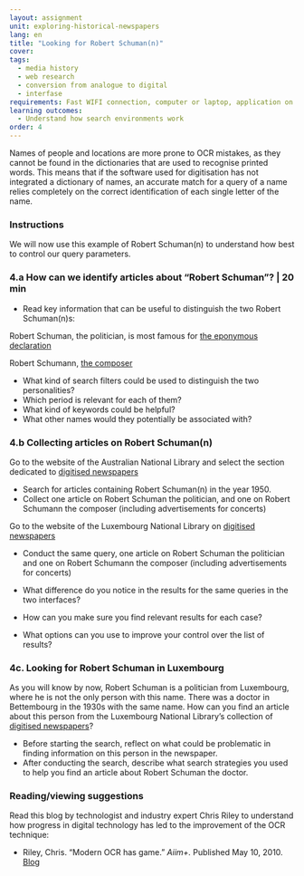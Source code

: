 ```yaml
---
layout: assignment
unit: exploring-historical-newspapers
lang: en
title: "Looking for Robert Schuman(n)"
cover:
tags:
  - media history
  - web research
  - conversion from analogue to digital
  - interfase
requirements: Fast WIFI connection, computer or laptop, application on laptop or computer to view video,
learning outcomes:
  - Understand how search environments work  
order: 4
---
```


Names of people and locations are more prone to OCR mistakes, as they cannot be found in the dictionaries that are used to recognise printed words. This means that if the software used for digitisation has not integrated a dictionary of names, an accurate match for a query of a name relies completely on the correct identification of each single letter of the name. 

<!-- more -->

<!-- briefing-student -->

### Instructions
<!-- section-contents -->
We will now use this example of Robert Schuman(n) to understand how best to control our query parameters. 

<!-- section -->

### 4.a How can we identify articles about “Robert Schuman”? | 20 min
<!-- section-contents -->

- Read key information that can be useful to distinguish the two Robert Schuman(n)s:

Robert Schuman, the politician, is most famous for 
[the eponymous declaration](https://www.cvce.eu/obj/the_declaration_by_robert_schuman_paris_9_may_1950-en-d27938ef-7d39-4d32-b340-07fe7268e3c3.html)
  
Robert Schumann, [the composer](https://820e1645-e1f5-453e-859e-1a81895231f2_2368fdc80b.widget.getarchive.net/media/robert-schumann-portrait-b290ac) 

- What kind of search filters could be used to distinguish the two personalities? 
- Which period is relevant for each of them?
- What kind of keywords could be helpful?
- What other names would they potentially be associated with?


<!-- section -->

### 4.b Collecting articles on Robert Schuman(n) 
<!-- section-contents -->

Go to the website of the Australian National Library and select the section dedicated to [digitised newspapers](https://trove.nla.gov.au)
- Search for articles containing Robert Schuman(n) in the year 1950.
- Collect one article on Robert Schuman the politician, and one on Robert Schumann the composer (including 
  advertisements for concerts)

Go to the website of the Luxembourg National Library on [digitised newspapers](http://www.eluxemburgensia.lu) 
- Conduct the same query, one article on Robert Schuman the politician and one on Robert Schumann the composer (including 
  advertisements for concerts)

- What difference do you notice in the results for the same queries in the two interfaces?
- How can you make sure you find relevant results for each case? 
- What options can you use to improve your control over the list of results?

<!-- section -->


### 4c. Looking for Robert Schuman in Luxembourg
<!-- section-contents -->

As you will know by now, Robert Schuman is a politician from Luxembourg, where he is not the only person with this name.
There was a doctor in Bettembourg in the 1930s with the same name. How can you find an article about this person from the Luxembourg National Library’s collection of [digitised newspapers](http://www.eluxemburgensia.lu)?

- Before starting the search, reflect on what could be problematic in finding information on this person in the newspaper. 
- After conducting the search, describe what search strategies you used to help you find an article about Robert Schuman the doctor. 

<!-- section -->

### Reading/viewing suggestions
<!-- section-contents -->
Read this blog by technologist and industry expert Chris Riley to understand how progress in digital technology has led to the improvement of the OCR technique:
- Riley, Chris. “Modern OCR has game.” _Aiim+._ Published May 10, 2010. [Blog](https://community.aiim.org/blogs/chris-riley%20ecmp%20ioap/2010/10/05/modern-ocr-has-game)  

<!-- briefing-teacher --> 




